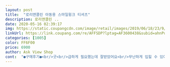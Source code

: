 ```yaml
---
layout: post 
title:  "로리앤콜린 아동용 스마일윙크 티셔츠" 
description: 로리앤콜린 ..
date: 2020-05-16 02:39:17 
img: https://static.coupangcdn.com/image/retail/images/2019/06/18/23/9/4ec6645d-3dbd-4606-8ea7-722d5693a4ca.jpg 
linkUrl: https://link.coupang.com/re/AFFSDP?lptag=AF3600438&subid=ahnPublicAsk&pageKey=243887897&itemId=773982325&vendorItemId=4955118911&traceid=V0-113-abc8f1923388c81f 
categories: [1005] 
color: FF6F00 
price: 6900 
author: Ask View Shop 
cont:  "●구매후기●<br/>굿<br/>급하게 필요했는데 잘받았어요<br/>무난하게 입힐 수 있어요.<br/><br/>사진보단 조금 어두워요<br/>옷도 귀엽고 예쁘네요<br/>" 
---
```

